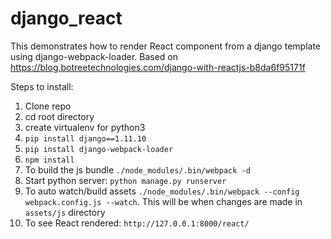 # django_react
This demonstrates how to render React component from a django template using django-webpack-loader.
Based on https://blog.botreetechnologies.com/django-with-reactjs-b8da6f95171f

Steps to install:
1. Clone repo
1. cd root directory
1. create virtualenv for python3
1. ```pip install django==1.11.10```
1. ```pip install django-webpack-loader```
1. ```npm install```
1. To build the js bundle ```./node_modules/.bin/webpack -d```
1. Start python server: ```python manage.py runserver```
1. To auto watch/build assets ```./node_modules/.bin/webpack --config webpack.config.js --watch```. This will be when changes are made in ```assets/js``` directory
1. To see React rendered: ```http://127.0.0.1:8000/react/```
